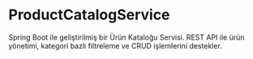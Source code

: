 # ProductCatalogService
Spring Boot ile geliştirilmiş bir Ürün Kataloğu Servisi. REST API ile ürün yönetimi, kategori bazlı filtreleme ve CRUD işlemlerini destekler.
